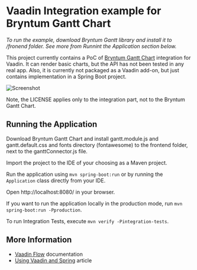 # Vaadin Integration example for Bryntum Gantt Chart

*To run the example, download Bryntum Gantt library and install it to /fronend folder. See more from Runnint the Application section below.*

This project currently contains a PoC of [Bryntum Gantt Chart](https://www.bryntum.com/products/gantt/) integration for Vaadin. It can render basic charts, but the API has not been tested in any real app. Also, it is currently not packaged as a Vaadin add-on, but just contains implementation in a Spring Boot project.

![Screenshot](https://github.com/mstahv/bryntum-gantt-vaadin/blob/master/screenshot.png?raw=true "Screenshot")


Note, the LICENSE applies only to the integration part, not to the Bryntum Gantt Chart.

## Running the Application

Download Bryntum Gantt Chart and install gantt.module.js and gantt.default.css and fonts directory (fontawesome) to the frontend folder, next to the ganttConnector.js file.

Import the project to the IDE of your choosing as a Maven project.

Run the application using `mvn spring-boot:run` or by running the `Application` class directly from your IDE.

Open http://localhost:8080/ in your browser.

If you want to run the application locally in the production mode, run `mvn spring-boot:run -Pproduction`.

To run Integration Tests, execute `mvn verify -Pintegration-tests`.

## More Information

- [Vaadin Flow](https://vaadin.com/flow) documentation
- [Using Vaadin and Spring](https://vaadin.com/docs/v14/flow/spring/tutorial-spring-basic.html) article

